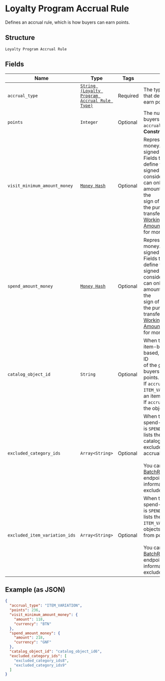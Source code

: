 
# Loyalty Program Accrual Rule

Defines an accrual rule, which is how buyers can earn points.

## Structure

`Loyalty Program Accrual Rule`

## Fields

| Name | Type | Tags | Description |
|  --- | --- | --- | --- |
| `accrual_type` | [`String (Loyalty Program Accrual Rule Type)`](/doc/models/loyalty-program-accrual-rule-type.md) | Required | The type of the accrual rule that defines how buyers can earn points. |
| `points` | `Integer` | Optional | The number of points that<br>buyers earn based on the `accrual_type`.<br>**Constraints**: `>= 1` |
| `visit_minimum_amount_money` | [`Money Hash`](/doc/models/money.md) | Optional | Represents an amount of money. `Money` fields can be signed or unsigned.<br>Fields that do not explicitly define whether they are signed or unsigned are<br>considered unsigned and can only hold positive amounts. For signed fields, the<br>sign of the value indicates the purpose of the money transfer. See<br>[Working with Monetary Amounts](https://developer.squareup.com/docs/build-basics/working-with-monetary-amounts)<br>for more information. |
| `spend_amount_money` | [`Money Hash`](/doc/models/money.md) | Optional | Represents an amount of money. `Money` fields can be signed or unsigned.<br>Fields that do not explicitly define whether they are signed or unsigned are<br>considered unsigned and can only hold positive amounts. For signed fields, the<br>sign of the value indicates the purpose of the money transfer. See<br>[Working with Monetary Amounts](https://developer.squareup.com/docs/build-basics/working-with-monetary-amounts)<br>for more information. |
| `catalog_object_id` | `String` | Optional | When the accrual rule is item-based or category-based, this field specifies the ID<br>of the [catalog object](/doc/models/catalog-object.md) that buyers can purchase to earn points.<br>If `accrual_type` is `ITEM_VARIATION`, the object is an item variation.<br>If `accrual_type` is `CATEGORY`, the object is a category. |
| `excluded_category_ids` | `Array<String>` | Optional | When the accrual rule is spend-based (`accrual_type` is `SPEND`), this field<br>lists the IDs of any `CATEGORY` catalog objects that are excluded from points accrual.<br><br>You can use the [BatchRetrieveCatalogObjects](/doc/api/catalog.md#batch-retrieve-catalog-objects)<br>endpoint to retrieve information about the excluded categories. |
| `excluded_item_variation_ids` | `Array<String>` | Optional | When the accrual rule is spend-based (`accrual_type` is `SPEND`), this field<br>lists the IDs of any `ITEM_VARIATION` catalog objects that are excluded from points accrual.<br><br>You can use the [BatchRetrieveCatalogObjects](/doc/api/catalog.md#batch-retrieve-catalog-objects)<br>endpoint to retrieve information about the excluded item variations. |

## Example (as JSON)

```json
{
  "accrual_type": "ITEM_VARIATION",
  "points": 236,
  "visit_minimum_amount_money": {
    "amount": 118,
    "currency": "BTN"
  },
  "spend_amount_money": {
    "amount": 218,
    "currency": "GNF"
  },
  "catalog_object_id": "catalog_object_id6",
  "excluded_category_ids": [
    "excluded_category_ids8",
    "excluded_category_ids9"
  ]
}
```

